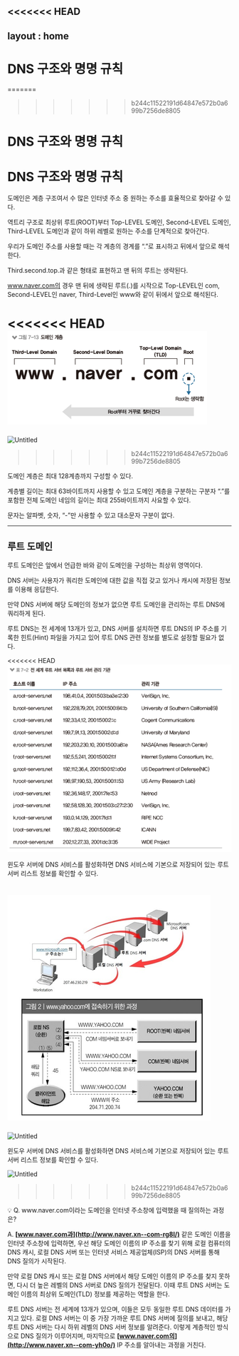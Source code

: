 <<<<<<< HEAD
---
layout : home
---

DNS 구조와 명명 규칙
======================

=======
>>>>>>> b244c11522191d64847e572b0a699b7256de8805
# DNS 구조와 명명 규칙

# DNS 구조와 명명 규칙

도메인은 계층 구조여서 수 많은 인터넷 주소 중 원하는 주소를 효율적으로 찾아갈 수 있다.

역트리 구조로 최상위 루트(ROOT)부터 Top-LEVEL 도메인, Second-LEVEL 도메인, Third-LEVEL 도메인과 같이 하위 레벨로 원하는 주소를 단계적으로 찾아간다.

우리가 도메인 주소를 사용할 때는 각 계층의 경계를 “.”로 표시하고 뒤에서 앞으로 해석한다.

Third.second.top.과 같은 형태로 표현하고 맨 뒤의 루트는 생략된다.

www.naver.com의 경우 맨 뒤에 생략된 루트(.)를 시작으로 Top-LEVEL인 com, Second-LEVEL인 naver, Third-Level인 www와 같이 뒤에서 앞으로 해석된다.

<<<<<<< HEAD
![Untitled](./image/img3-1.png)
=======
![Untitled](DNS%20%E1%84%80%E1%85%AE%E1%84%8C%E1%85%A9%E1%84%8B%E1%85%AA%20%E1%84%86%E1%85%A7%E1%86%BC%E1%84%86%E1%85%A7%E1%86%BC%20%E1%84%80%E1%85%B2%E1%84%8E%E1%85%B5%E1%86%A8%20aef1e12293ae45008d1b1be437438832/Untitled.png)
>>>>>>> b244c11522191d64847e572b0a699b7256de8805

도메인 계층은 최대 128계층까지 구성할 수 있다.

계층별 길이는 최대 63바이트까지 사용할 수 있고 도메인 계층을 구분하는 구분자 “.”를 포함한 전체 도메인 네임의 길이는 최대 255바이트까지 사요할 수 있다.

문자는 알파벳, 숫자, “-”만 사용할 수 있고 대소문자 구분이 없다.

---

## 루트 도메인

루트 도메인은 앞에서 언급한 바와 같이 도메인을 구성하는 최상위 영역이다.

DNS 서버는 사용자가 쿼리한 도메인에 대한 값을 직접 갖고 있거나 캐시에 저장된 정보를 이용해 응답한다.

만약 DNS 서버에 해당 도메인의 정보가 없으면 루트 도메인을 관리하는 루트 DNS에 쿼리하게 된다.

루트 DNS는 전 세계에 13개가 있고, DNS 서버를 설치하면 루트 DNS의 IP 주소를 기록한 힌트(Hint) 파일을 가지고 있어 루트 DNS 관련 정보를 별도로 설정할 필요가 없다.

<<<<<<< HEAD
![Untitled](./image/img3-2.png)

윈도우 서버에 DNS 서비스를 활성화하면 DNS 서비스에 기본으로 저장되어 있는 루트 서버 리스트 정보를 확인할 수 있다.

![Untitled](./image/img3-3.png)
=======
![Untitled](DNS%20%E1%84%80%E1%85%AE%E1%84%8C%E1%85%A9%E1%84%8B%E1%85%AA%20%E1%84%86%E1%85%A7%E1%86%BC%E1%84%86%E1%85%A7%E1%86%BC%20%E1%84%80%E1%85%B2%E1%84%8E%E1%85%B5%E1%86%A8%20aef1e12293ae45008d1b1be437438832/Untitled%201.png)

윈도우 서버에 DNS 서비스를 활성화하면 DNS 서비스에 기본으로 저장되어 있는 루트 서버 리스트 정보를 확인할 수 있다.

![Untitled](DNS%20%E1%84%80%E1%85%AE%E1%84%8C%E1%85%A9%E1%84%8B%E1%85%AA%20%E1%84%86%E1%85%A7%E1%86%BC%E1%84%86%E1%85%A7%E1%86%BC%20%E1%84%80%E1%85%B2%E1%84%8E%E1%85%B5%E1%86%A8%20aef1e12293ae45008d1b1be437438832/Untitled%202.png)
>>>>>>> b244c11522191d64847e572b0a699b7256de8805

<aside>
💡 Q. www.naver.com이라는 도메인을 인터넷 주소창에 입력했을 때 질의하는 과정은?

A. **[www.naver.com과](http://www.naver.xn--com-rg8l/)** 같은 도메인 이름을 인터넷 주소창에 입력하면, 우선 해당 도메인 이름의 IP 주소를 찾기 위해 로컬 컴퓨터의 DNS 캐시, 로컬 DNS 서버 또는 인터넷 서비스 제공업체(ISP)의 DNS 서버를 통해 DNS 질의가 시작된다.

만약 로컬 DNS 캐시 또는 로컬 DNS 서버에서 해당 도메인 이름의 IP 주소를 찾지 못하면, 다시 더 높은 레벨의 DNS 서버로 DNS 질의가 전달된다. 이때 루트 DNS 서버는 도메인 이름의 최상위 도메인(TLD) 정보를 제공하는 역할을 한다.

루트 DNS 서버는 전 세계에 13개가 있으며, 이들은 모두 동일한 루트 DNS 데이터를 가지고 있다. 로컬 DNS 서버는 이 중 가장 가까운 루트 DNS 서버에 질의를 보내고, 해당 루트 DNS 서버는 다시 하위 레벨의 DNS 서버 정보를 알려준다. 이렇게 계층적인 방식으로 DNS 질의가 이루어지며, 마지막으로 **[www.naver.com의](http://www.naver.xn--com-yh0o/)** IP 주소를 알아내는 과정을 거친다.

</aside>
